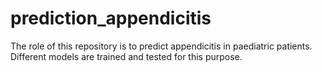 # prediction_appendicitis
The role of this repository is to predict appendicitis in paediatric patients.
Different models are trained and tested for this purpose.
